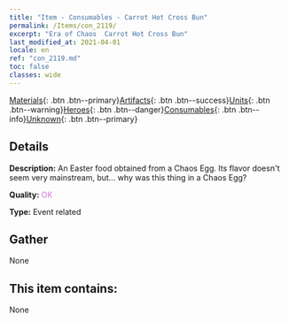 ```yaml
---
title: "Item - Consumables - Carrot Hot Cross Bun"
permalink: /Items/con_2119/
excerpt: "Era of Chaos  Carrot Hot Cross Bun"
last_modified_at: 2021-04-01
locale: en
ref: "con_2119.md"
toc: false
classes: wide
---
```

 [Materials](/Items/){: .btn .btn--primary}[Artifacts](/Items/Artifacts/){: .btn .btn--success}[Units](/Items/Units/){: .btn .btn--warning}[Heroes](/Items/Heroes/){: .btn .btn--danger}[Consumables](/Items/Consumables/){: .btn .btn--info}[Unknown](/Items/Unknown/){: .btn .btn--primary}

## Details
 **Description:** An Easter food obtained from a Chaos Egg. Its flavor doesn't seem very mainstream, but... why was this thing in a Chaos Egg?

 **Quality:** <span style="color: #DA70D6">OK</span>

 **Type:** Event related

## Gather

  None

## This item contains:

  None

